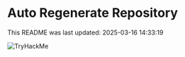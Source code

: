 # Auto Regenerate Repository

This README was last updated: 2025-03-16 14:33:19

 ![TryHackMe](https://tryhackme.com/badge/533634)